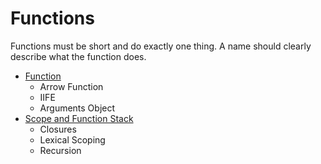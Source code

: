 # Functions

Functions must be short and do exactly one thing. A name should clearly describe what the function does.

- [Function](/JavaScript/Lenguage/functions/function.js)
  - Arrow Function
  - IIFE
  - Arguments Object
- [Scope and Function Stack](/JavaScript/Lenguage/functions/scope-and-funcion-stack.js)
  - Closures
  - Lexical Scoping
  - Recursion
